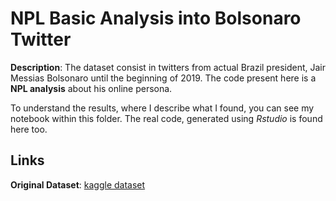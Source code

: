# NPL Basic Analysis into Bolsonaro Twitter
**Description**: The dataset consist in twitters from actual Brazil president, Jair Messias Bolsonaro until the beginning of 2019. The code present here is a **NPL analysis** about his online persona.

To understand the results, where I describe what I found, you can see my notebook within this folder. The real code, generated using *Rstudio* is found here too.

## Links
**Original Dataset**: [kaggle dataset](https://www.kaggle.com/lgmoneda/jair-bolsonaro-twitter-data)
